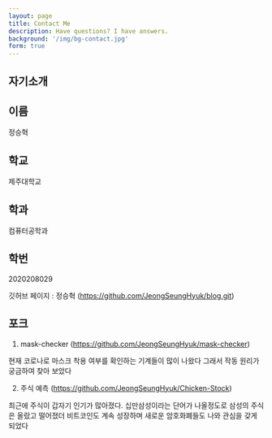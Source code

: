 ```yaml
---
layout: page
title: Contact Me
description: Have questions? I have answers.
background: '/img/bg-contact.jpg'
form: true
---
```


## 자기소개
## 이름

정승혁

## 학교

제주대학교

## 학과

컴퓨터공학과

## 학번

2020208029

깃허브 페이지 : 정승혁 (https://github.com/JeongSeungHyuk/blog.git)

## 포크

1. mask-checker (https://github.com/JeongSeungHyuk/mask-checker)

현재 코로나로 마스크 착용 여부를 확인하는 기계들이 많이 나왔다 그래서 작동 원리가 궁금하여 
찾아 보았다

2. 주식 예측 (https://github.com/JeongSeungHyuk/Chicken-Stock)

최근에 주식이 갑자기 인기가 많아졌다. 십만삼성이라는 단어가 나올정도로 삼성의 주식은 올랐고
떨어졌더 비트코인도 계속 성장하며 새로운 암호화폐들도 나와 관심을 갖게 되었다